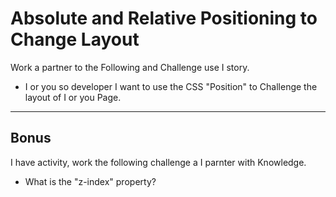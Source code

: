 # Absolute and Relative Positioning to Change Layout
Work a partner to the Following and Challenge use I story.
* I or you so developer I want to use the CSS "Position" to Challenge the layout of I or you Page.
---
## Bonus
I have activity, work the following challenge a I parnter with Knowledge.
* What is the "z-index" property?
